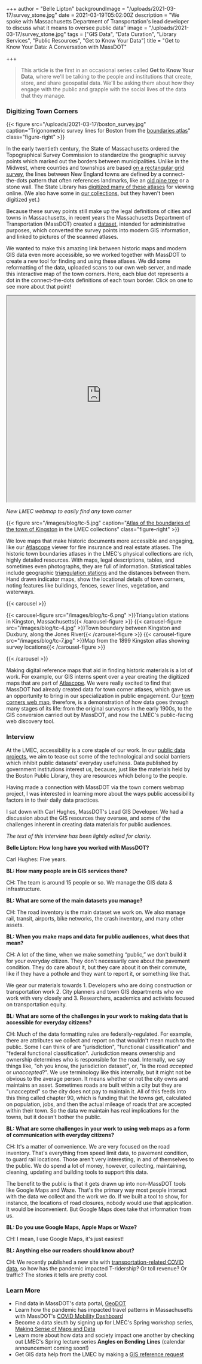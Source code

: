 +++
author = "Belle Lipton"
backgroundImage = "/uploads/2021-03-17/survey_stone.jpg"
date = 2021-03-19T05:02:00Z
description = "We spoke with Massachusetts Department of Transportation's lead developer to discuss what it means to oversee public data"
image = "/uploads/2021-03-17/survey_stone.jpg"
tags = ["GIS Data", "Data Curation", "Library Services", "Public Resources", "Get to Know Your Data"]
title = "Get to Know Your Data: A Conversation with MassDOT"

+++
> This article is the first in an occasional series called **Get to Know Your Data**, where we'll be talking to the people and institutions that create, store, and share geospatial data. We'll be asking them about how they engage with the public and grapple with the social lives of the data that they manage.

### Digitizing Town Corners

{{< figure src="/uploads/2021-03-17/boston_survey.jpg" caption="Trigonometric survey lines for Boston from the [boundaries atlas](https://archives.lib.state.ma.us/handle/2452/47876)" class="figure-right" >}}

In the early twentieth century, the State of Massachusetts ordered the Topographical Survey Commission to standardize the geographic survey points which marked out the borders between municipalities. Unlike in the Midwest, where counties and townships are based [on a rectangular grid survey](https://collections.leventhalmap.org/exhibits/25), the lines between New England towns are defined by a connect-the-dots pattern that often references landmarks, like an [old pine tree](https://www.leventhalmap.org/articles/a-sylvan-boundary/) or a stone wall. The State Library has [digitized many of these atlases](https://archives.lib.state.ma.us/discover?scope=%2F&query=%22atlas+of+the+boundaries%22&submit=) for viewing online. (We also have some in [our collections](https://bpl.bibliocommons.com/item/show/2764806075), but they haven't been digitized yet.)

Because these survey points still make up the legal definitions of cities and towns in Massachusetts, in recent years the Massachusetts Department of Transportation (MassDOT) created a [dataset](https://geo-massdot.opendata.arcgis.com/datasets/e1a9ce19ec8d4b8ab3074918fbf1b34d_0), intended for administrative purposes, which converted the survey points into modern GIS information, and linked to pictures of the scanned atlases.

We wanted to make this amazing link between historic maps and modern GIS data even more accessible, so we worked together with MassDOT to create a new tool for finding and using these atlases. We did some reformatting of the data, uploaded scans to our own web server, and made this interactive map of the town corners. Here, each blue dot represents a dot in the connect-the-dots definitions of each town border. Click on one to see more about that point!

<iframe width="100%" height="550" src="https://geoservices.leventhalmap.org/town-corners/" ></iframe>

_New LMEC webmap to easily find any town corner_

{{< figure src="/images/blog/tc-5.jpg" caption="[Atlas of the boundaries of the town of Kingston](https://bpl.bibliocommons.com/v2/record/S75C2764806) in the LMEC collections" class="figure-right" >}}

We love maps that make historic documents more accessible and engaging, like our [Atlascope](https://atlascope.leventhalmap.org) viewer for fire insurance and real estate atlases. The historic town boundaries atlases in the LMEC's physical collections are rich, highly detailed resources. With maps, legal descriptions, tables, and sometimes even photographs, they are full of information. Statistical tables include geographic [triangulation stations](https://en.wikipedia.org/wiki/Triangulation_station) and the distances between them. Hand drawn indicator maps, show the locational details of town corners, noting features like buildings, fences, sewer lines, vegetation, and waterways.

{{< carousel >}}

{{< carousel-figure src="/images/blog/tc-6.png" >}}Triangulation stations in Kingston, Massachusetts{{< /carousel-figure >}}
{{< carousel-figure src="/images/blog/tc-4.jpg" >}}Town boundary between Kingston and Duxbury, along the Jones River{{< /carousel-figure >}}
{{< carousel-figure src="/images/blog/tc-7.jpg" >}}Map from the 1899 Kingston atlas showing survey locations{{< /carousel-figure >}}

{{< /carousel >}}

Making digital reference maps that aid in finding historic materials is a lot of work. For example, our GIS interns spent over a year creating the digitized maps that are part of [Atlascope](https://atlascope.leventhalmap.org/). We were really excited to find that MassDOT had already created data for town corner atlases, which gave us an opportunity to bring in our specialization in public engagement. Our [town corners web map](https://geoservices.leventhalmap.org/town-corners/), therefore, is a demonstration of how data goes through many stages of its life: from the original surveyors in the early 1900s, to the GIS conversion carried out by MassDOT, and now the LMEC's public-facing web discovery tool.

### Interview

At the LMEC, accessibility is a core staple of our work. In our [public data projects](https://www.leventhalmap.org/articles/introducing-our-public-data-project/), we aim to tease out some of the technological and social barriers which inhibit public datasets' everyday usefulness. Data published by government institutions interest us, because, just like the materials held by the Boston Public Library, they are resources which belong to the people.

Having made a connection with MassDOT via the town corners webmap project, I was interested in learning more about the ways public accessibility factors in to their daily data practices.

I sat down with Carl Hughes, MassDOT's Lead GIS Developer. We had a discussion about the GIS resources they oversee, and some of the challenges inherent in creating data materials for public audiences.

_The text of this interview has been lightly edited for clarity._

**Belle Lipton: How long have you worked with MassDOT?**

Carl Hughes: Five years.

**BL: How many people are in GIS services there?**

CH: The team is around 15 people or so. We manage the GIS data & infrastructure.

**BL: What are some of the main datasets you manage?**

CH: The road inventory is the main dataset we work on. We also manage rail, transit, airports, bike networks, the crash inventory, and many other assets.

**BL: When you make maps and data for public audiences, what does that mean?**

CH: A lot of the time, when we make something “public,” we don't build it for your everyday citizen. They don't necessarily care about the pavement condition. They do care about it, but they care about it on their commute, like if they have a pothole and they want to report it, or something like that.

We gear our materials towards 1. Developers who are doing construction or transportation work 2. City planners and town GIS departments who we work with very closely and 3. Researchers, academics and activists focused  on transportation equity.

**BL: What are some of the challenges in your work to making data that is accessible for everyday citizens?**

CH: Much of the data formatting rules are federally-regulated. For example, there are attributes we collect and report on that wouldn't mean much to the public. Some I can think of are "jurisdiction", "functional classification" and "federal functional classification". Jurisdiction means ownership and ownership determines who is responsible for the road. Internally, we say things like, "oh you know, the jurisdiction dataset", or, "is the road _accepted_ or _unaccepted_?". We use terminology like this internally, but it might not be obvious to the average person. It means whether or not the city owns and maintains an asset. Sometimes roads are built within a city but they are "unaccepted" so the city does not pay to maintain it. All of this feeds into this thing called chapter 90, which is funding that the towns get, calculated on population, jobs, and then the actual mileage of roads that are accepted within their town. So the data we maintain has real implications for the towns, but it doesn't bother the public.

**BL: What are some challenges in your work to using web maps as a form of communication with everyday citizens?**

CH: It's a matter of convenience. We are very focused on the road inventory. That's everything from speed limit data, to pavement condition, to guard rail locations. Those aren't very interesting, in and of themselves to the public. We do spend a lot of money, however, collecting, maintaining, cleaning, updating and building tools to support this data.

The benefit to the public is that it gets drawn up into non-MassDOT tools like Google Maps and Waze. That's the primary way most people interact with the data we collect and the work we do. If we built a tool to show, for instance, the locations of road closures, nobody would use that application. It would be inconvenient. But Google Maps does take that information from us.

**BL: Do you use Google Maps, Apple Maps or Waze?**

CH: I mean, I use Google Maps, it's just easiest!

**BL: Anything else our readers should know about?**

CH: We recently published a new site with [transportation-related COVID data](https://mobility-massdot.hub.arcgis.com/), so how has the pandemic impacted T-ridership? Or toll revenue? Or traffic? The stories it tells are pretty cool.

### Learn More

* Find data in MassDOT's data portal, [GeoDOT](https://massdot.maps.arcgis.com/home/index.html)
* Learn how the pandemic has impacted travel patterns in Massachusetts with MassDOT's [COVID Mobility Dashboard](https://mobility-massdot.hub.arcgis.com/)
* Become a data sleuth by signing up for LMEC's Spring workshop series, [Making Sense of Maps and Data](https://www.leventhalmap.org/event/making-sense-of-maps-data/)
* Learn more about how data and society impact one another by checking out LMEC's Spring lecture series **Angles on Bending Lines** (calendar announcement coming soon!)
* Get GIS data help from the LMEC by making a [GIS reference request](https://www.leventhalmap.org/research/geospatial/)